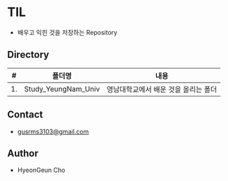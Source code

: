 # TIL
- 배우고 익힌 것을 저장하는 Repository

## Directory
|#|폴더명|내용|
|--|--|--|
|1.|Study_YeungNam_Univ|영남대학교에서 배운 것을 올리는 폴더|



## Contact
- gusrms3103@gmail.com

## Author
- HyeonGeun Cho
